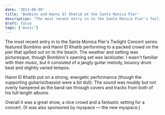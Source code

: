 ```yaml
---
date: '2013-08-09'
title: 'Bombino and Hanni El Khatib at the Santa Monica Pier'
description: "The most recent entry in to the Santa Monica Pier's Twilight Concert series featured Bombino and Hanni El Khatib performing to a packed crowd on the pier that spilled out on to the beach."
draft: false
tags: ['music']
---
```


The most recent entry in to the Santa Monica Pier's Twilight Concert series featured Bombino and Hanni El Khatib performing to a packed crowd on the pier that spilled out on to the beach.<!-- excerpt --> The weather and setting was picturesque, though Bombino's opening set was lackluster. I wasn't familiar with their music, but it consisted of a jangly guitar melody, bouncy drum beat and slightly varied tempos.

Hanni El Khatib put on a strong, energetic performance (though the supporting guitarist/bassist were a bit dull). The sound was muddy but not overly hampered as the band ran through covers and tracks from both of his full length albums.

Overall it was a great show, a nice crowd and a fantastic setting for a concert. (It was also sponsored by myspace — the new myspace.)
